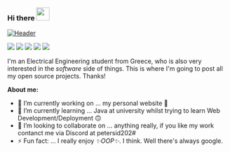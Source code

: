 ### Hi there <img src="https://raw.githubusercontent.com/MartinHeinz/MartinHeinz/master/wave.gif" width="30px">
[![](https://raw.githubusercontent.com/MartinHeinz/<OWNER>/<OWNER>/readme_header.png "Header")](https://some-url.dev/)

![](https://img.shields.io/badge/Ubuntu-E95420?style=for-the-badge&logo=ubuntu&logoColor=white)
![](https://img.shields.io/badge/Python-14354C?style=for-the-badge&logo=python&logoColor=white)
![](https://img.shields.io/badge/C%2B%2B-00599C?style=for-the-badge&logo=c%2B%2B&logoColor=white)
![](https://img.shields.io/badge/C-00599C?style=for-the-badge&logo=c&logoColor=white)
![](https://img.shields.io/badge/C%2B%2B-00599C?style=for-the-badge&logo=c%2B%2B&logoColor=white)

I'm an Electrical Engineering student from Greece, who is also very interested in the *software* side of things.
This is where I'm going to post all my open source projects. Thanks!

**About me:**

- 🔭 I’m currently working on ... my personal website 🤩
- 🌱 I’m currently learning ... Java at university whilst trying to learn Web Development/Deployment 🙃
- 👯 I’m looking to collaborate on ... anything really, if you like my work contanct me via Discord at petersid202#
- ⚡ Fun fact: ... I really enjoy *✨OOP✨*. I think. Well there's always google.
